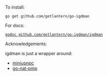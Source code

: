 To install:

`go get github.com/getlantern/go-igdman`

For docs:

[`godoc github.com/getlantern/go-igdman/igdman`](https://godoc.org/github.com/getlantern/go-igdman/igdman)

Acknowledgements:

igdman is just a wrapper around:

- [miniupnpc](https://github.com/miniupnp/miniupnp)
- [go-nat-pmp](https://github.com/jackpal/go-nat-pmp/)